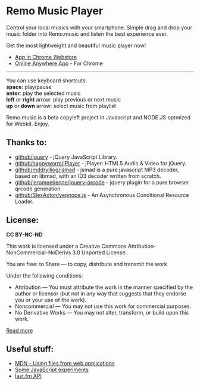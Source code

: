 Remo Music Player
=================

Control your local musics with your smartphone. Simple drag and drop your music folder into Remo.music and listen the best experience ever.

Get the most lightweight and beautiful music player now!

*	[App in Chrome Webstore](https://chrome.google.com/webstore/detail/remo-music-player/ajilpdcmebalpffmjjopcingplogifhb)
*	[Online Anywhere App](http://remomusic.herokuapp.com) - For Chrome

-----------------

You can use keyboard shortcuts:   
	**space**: play/pause   
	**enter**: play the selected music   
	**left** or **right** arrow: play previous or next music   
	**up** or **down** arrow: select music from playlist

Remo.music is a beta copyleft project in Javascript and NODE.JS optmized for Webkit. Enjoy.

Thanks to:
----------

* 	[github/jquery](https://github.com/jquery/jquery) - jQuery JavaScript Library.
*	[github/happyworm/jPlayer](https://github.com/happyworm/jPlayer) - jPlayer: HTML5 Audio & Video for jQuery.
*	[github/mddrylliog/jsmad](https://github.com/nddrylliog/jsmad) - jsmad is a pure javascript MP3 decoder, based on libmad, with an ID3 decoder written from scratch.
*	[github/jeromeetienne/jquery-qrcode](https://github.com/jeromeetienne/jquery-qrcode) - jquery plugin for a pure browser qrcode generation.
*	[github/SlexAxton/yepnope.js](https://github.com/SlexAxton/yepnope.js) - An Asynchronous Conditional Resource Loader.

License:
--------
**CC BY-NC-ND**

This work is licensed under a Creative Commons Attribution-NonCommercial-NoDerivs 3.0 Unported License.

You are free: to Share — to copy, distribute and transmit the work

Under the following conditions:

*	Attribution — You must attribute the work in the manner specified by the author or licensor (but not in any way that suggests that they endorse you or your use of the work).
*	Noncommercial — You may not use this work for commercial purposes.
*	No Derivative Works — You may not alter, transform, or build upon this work.

[Read more](http://creativecommons.org/licenses/by-nc-nd/3.0/legalcode)


Useful stuff:
-------------

*	[MDN - Using files from web applications](https://developer.mozilla.org/en-US/docs/Using_files_from_web_applications)
*	[Some JavaScript experiments](https://github.com/migerh/js-experiments/tree/master/fileapi/)
*	[last.fm API](http://www.last.fm/api/)